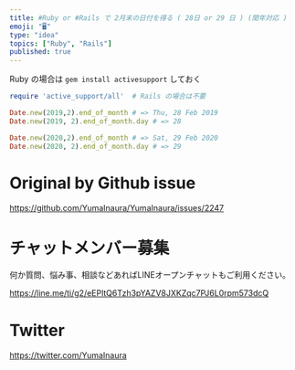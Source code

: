 ```yaml
---
title: #Ruby or #Rails で 2月末の日付を得る ( 28日 or 29 日 ) (閏年対応 )
emoji: "🖥"
type: "idea"
topics: ["Ruby", "Rails"]
published: true
---
```


Ruby の場合は `gem install activesupport` しておく

```rb
require 'active_support/all'  # Rails の場合は不要

Date.new(2019,2).end_of_month # => Thu, 28 Feb 2019
Date.new(2019, 2).end_of_month.day # => 28

Date.new(2020,2).end_of_month # => Sat, 29 Feb 2020
Date.new(2020, 2).end_of_month.day # => 29
```

# Original by Github issue

https://github.com/YumaInaura/YumaInaura/issues/2247








<!-- Update From Qiita API -->

# チャットメンバー募集


何か質問、悩み事、相談などあればLINEオープンチャットもご利用ください。

https://line.me/ti/g2/eEPltQ6Tzh3pYAZV8JXKZqc7PJ6L0rpm573dcQ





# Twitter


https://twitter.com/YumaInaura


<!-- Update From Qiita API -->


